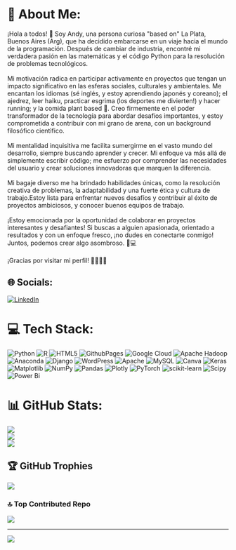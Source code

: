 # 💫 About Me:
¡Hola a todos! 👋 Soy Andy, una persona curiosa "based on" La Plata, Buenos Aires (Arg), que ha decidido embarcarse en un viaje hacia el mundo de la programación. Después de cambiar de industria, encontré mi verdadera pasión en las matemáticas y el código Python para la resolución de problemas tecnológicos.<br><br>Mi motivación radica en participar activamente en proyectos que tengan un impacto significativo en las esferas sociales, culturales y ambientales. Me encantan los idiomas (sé inglés, y estoy aprendiendo japonés y coreano); el ajedrez, leer haiku, practicar esgrima (los deportes me divierten!) y  hacer running; y la comida plant based 🌱.
Creo firmemente en el poder transformador de la tecnología para abordar desafíos importantes, y estoy comprometida a contribuir con mi grano de arena, con un background filosófico cientìfico.<br><br>Mi mentalidad inquisitiva me facilita sumergirme en el vasto mundo del desarrollo, siempre buscando aprender y crecer. Mi enfoque va más allá de simplemente escribir código; me esfuerzo por comprender las necesidades del usuario y crear soluciones innovadoras que marquen la diferencia.<br><br>Mi bagaje diverso me ha brindado habilidades únicas, como la resolución creativa de problemas, la adaptabilidad y una fuerte ética y cultura de trabajo.Estoy lista para enfrentar nuevos desafíos y contribuir al éxito de proyectos ambiciosos, y conocer buenos equipos de trabajo.
<br><br>¡Estoy emocionada por la oportunidad de colaborar en proyectos interesantes y desafiantes! 
Si buscas a alguien apasionada, orientado a resultados y con un enfoque fresco, ¡no dudes en conectarte conmigo! 
Juntos, podemos crear algo asombroso. 🚀💻
<br><br>¡Gracias por visitar mi perfil! 👩🏾‍💻✨


## 🌐 Socials:
[![LinkedIn](https://img.shields.io/badge/LinkedIn-%230077B5.svg?logo=linkedin&logoColor=white)](https://linkedin.com/in/www.linkedin.com/in/andrea-guerra-674b63178) 

# 💻 Tech Stack:
![Python](https://img.shields.io/badge/python-3670A0?style=for-the-badge&logo=python&logoColor=ffdd54) ![R](https://img.shields.io/badge/r-%23276DC3.svg?style=for-the-badge&logo=r&logoColor=white) ![HTML5](https://img.shields.io/badge/html5-%23E34F26.svg?style=for-the-badge&logo=html5&logoColor=white) ![GithubPages](https://img.shields.io/badge/github%20pages-121013?style=for-the-badge&logo=github&logoColor=white) ![Google Cloud](https://img.shields.io/badge/GoogleCloud-%234285F4.svg?style=for-the-badge&logo=google-cloud&logoColor=white) ![Apache Hadoop](https://img.shields.io/badge/Apache%20Hadoop-66CCFF?style=for-the-badge&logo=apachehadoop&logoColor=black) ![Anaconda](https://img.shields.io/badge/Anaconda-%2344A833.svg?style=for-the-badge&logo=anaconda&logoColor=white) ![Django](https://img.shields.io/badge/django-%23092E20.svg?style=for-the-badge&logo=django&logoColor=white) ![WordPress](https://img.shields.io/badge/WordPress-%23117AC9.svg?style=for-the-badge&logo=WordPress&logoColor=white) ![Apache](https://img.shields.io/badge/apache-%23D42029.svg?style=for-the-badge&logo=apache&logoColor=white) ![MySQL](https://img.shields.io/badge/mysql-%2300000f.svg?style=for-the-badge&logo=mysql&logoColor=white) ![Canva](https://img.shields.io/badge/Canva-%2300C4CC.svg?style=for-the-badge&logo=Canva&logoColor=white) ![Keras](https://img.shields.io/badge/Keras-%23D00000.svg?style=for-the-badge&logo=Keras&logoColor=white) ![Matplotlib](https://img.shields.io/badge/Matplotlib-%23ffffff.svg?style=for-the-badge&logo=Matplotlib&logoColor=black) ![NumPy](https://img.shields.io/badge/numpy-%23013243.svg?style=for-the-badge&logo=numpy&logoColor=white) ![Pandas](https://img.shields.io/badge/pandas-%23150458.svg?style=for-the-badge&logo=pandas&logoColor=white) ![Plotly](https://img.shields.io/badge/Plotly-%233F4F75.svg?style=for-the-badge&logo=plotly&logoColor=white) ![PyTorch](https://img.shields.io/badge/PyTorch-%23EE4C2C.svg?style=for-the-badge&logo=PyTorch&logoColor=white) ![scikit-learn](https://img.shields.io/badge/scikit--learn-%23F7931E.svg?style=for-the-badge&logo=scikit-learn&logoColor=white) ![Scipy](https://img.shields.io/badge/SciPy-%230C55A5.svg?style=for-the-badge&logo=scipy&logoColor=%white) ![Power Bi](https://img.shields.io/badge/power_bi-F2C811?style=for-the-badge&logo=powerbi&logoColor=black)
# 📊 GitHub Stats:
![](https://github-readme-stats.vercel.app/api?username=andreasoledadguerra&theme=dracula&hide_border=false&include_all_commits=false&count_private=false)<br/>
![](https://github-readme-streak-stats.herokuapp.com/?user=andreasoledadguerra&theme=dracula&hide_border=false)<br/>
![](https://github-readme-stats.vercel.app/api/top-langs/?username=andreasoledadguerra&theme=dracula&hide_border=false&include_all_commits=false&count_private=false&layout=compact)

## 🏆 GitHub Trophies
![](https://github-profile-trophy.vercel.app/?username=andreasoledadguerra&theme=dracula&no-frame=false&no-bg=true&margin-w=4)

### 🔝 Top Contributed Repo
![](https://github-contributor-stats.vercel.app/api?username=andreasoledadguerra&limit=5&theme=dracula&combine_all_yearly_contributions=true)

---
[![](https://visitcount.itsvg.in/api?id=andreasoledadguerra&icon=0&color=0)](https://visitcount.itsvg.in)

<!-- Proudly created with GPRM ( https://gprm.itsvg.in ) -->
